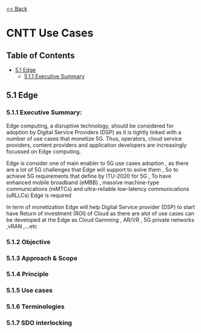 [<< Back](https://cntt-n.github.io/CNTT/)
# CNTT Use Cases

## Table of Contents
 * [5.1 Edge](#5.1)
   * [5.1.1 Executive Summary](#5.1)
   
<a name="5.1"></a>
## 5.1 Edge

<a name="5.1.1"></a>
### 5.1.1 Executive Summary:

Edge computing, a disruptive technology, should be considered for adoption by Digital Service Providers (DSP) as it is tightly linked with a number of use cases that monetize 5G. Thus, operators, cloud service providers, content providers and application developers are increasingly focussed on Edge computing.

Edge is consider one of main enabler to 5G use cases adoption  , as there are a lot of 5G challenges that Edge will support to solve them , So to achieve 5G requirements  that define by ITU-2020 for 5G , To have enhanced mobile broadband (eMBB) , massive machine-type communications (mMTCs) and ultra-reliable low-latency communications (uRLLCs) Edge is required 


In term of monetization Edge will help Digital Service provider (DSP) to start have Return of investment (ROI) of Cloud as there are 
alot of use cases can be developed at the Edge as Cloud Gamming , AR/VR , 5G private networks ,vRAN ,...etc




<a name="5.1.2"></a>
### 5.1.2 Objective

<a name="5.1.3"></a>
### 5.1.3 Approach & Scope

<a name="5.1.4"></a>
### 5.1.4 Principle

<a name="5.1.5"></a>
### 5.1.5 Use cases

<a name="5.1.6"></a>
### 5.1.6 Terminologies

<a name="5.1.7"></a>
### 5.1.7 SDO interlocking
